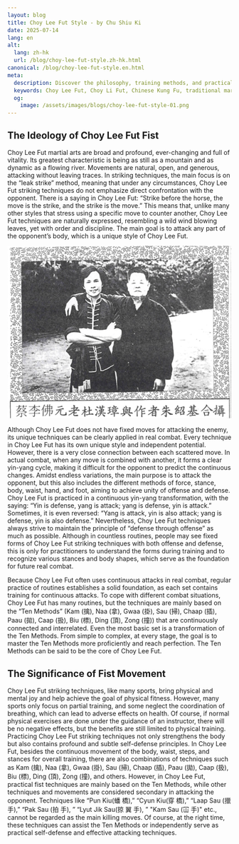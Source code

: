 ```yaml
---
layout: blog
title: Choy Lee Fut Style - by Chu Shiu Ki
date: 2025-07-14
lang: en
alt:
  lang: zh-hk
  url: /blog/choy-lee-fut-style.zh-hk.html
canonical: /blog/choy-lee-fut-style.en.html
meta:
  description: Discover the philosophy, training methods, and practical applications of Choy Lee Fut (蔡李佛) Kung Fu. Learn about the Ten Methods, martial arts principles, and the unique features of this traditional Chinese martial art as taught by Master Chu Siu Kee.
  keywords: Choy Lee Fut, Choy Li Fut, Chinese Kung Fu, traditional martial arts, Ten Methods, Chu Siu Ki, self-defense, kung fu philosophy, martial arts training, kung fu Sydney, Chinese martial arts, kung fu techniques, kung fu history, kung fu forms
  og: 
    image: /assets/images/blogs/choy-lee-fut-style-01.png
---
```



## The Ideology of Choy Lee Fut Fist

Choy Lee Fut martial arts are broad and profound, ever-changing and full of vitality. Its greatest characteristic is being as still as a mountain and as dynamic as a flowing river. Movements are natural, open, and generous, attacking without leaving traces. In striking techniques, the main focus is on the “leak strike” method, meaning that under any circumstances, Choy Lee Fut striking techniques do not emphasize direct confrontation with the opponent. There is a saying in Choy Lee Fut: “Strike before the horse, the move is the strike, and the strike is the move.” This means that, unlike many other styles that stress using a specific move to counter another, Choy Lee Fut techniques are naturally expressed, resembling a wild wind blowing leaves, yet with order and discipline. The main goal is to attack any part of the opponent’s body, which is a unique style of Choy Lee Fut.

<img src="/assets/images/blogs/choy-lee-fut-style-01.png" alt="Choy Lee Fut Grandmaster To Hon Cheung and author Chu Shiu Ki"  class="h-96 mx-auto rounded-lg shadow-lg"/>

Although Choy Lee Fut does not have fixed moves for attacking the enemy, its unique techniques can be clearly applied in real combat. Every technique in Choy Lee Fut has its own unique style and independent potential. However, there is a very close connection between each scattered move. In actual combat, when any move is combined with another, it forms a clear yin-yang cycle, making it difficult for the opponent to predict the continuous changes. Amidst endless variations, the main purpose is to attack the opponent, but this also includes the different methods of force, stance, body, waist, hand, and foot, aiming to achieve unity of offense and defense. Choy Lee Fut is practiced in a continuous yin-yang transformation, with the saying: “Yin is defense, yang is attack; yang is defense, yin is attack.” Sometimes, it is even reversed: “Yang is attack, yin is also attack; yang is defense, yin is also defense.” Nevertheless, Choy Lee Fut techniques always strive to maintain the principle of “defense through offense” as much as possible. Although in countless routines, people may see fixed forms of Choy Lee Fut striking techniques with both offense and defense, this is only for practitioners to understand the forms during training and to recognize various stances and body shapes, which serve as the foundation for future real combat.

Because Choy Lee Fut often uses continuous attacks in real combat, regular practice of routines establishes a solid foundation, as each set contains training for continuous attacks. To cope with different combat situations, Choy Lee Fut has many routines, but the techniques are mainly based on the “Ten Methods” (Kam (擒), Naa (拿), Gwaa (掛), Sau (掃), Chaap (插), Paau (拋), Caap (扱), Biu (標), Ding (頂), Zong (撞)) that are continuously connected and interrelated. Even the most basic set is a transformation of the Ten Methods. From simple to complex, at every stage, the goal is to master the Ten Methods more proficiently and reach perfection. The Ten Methods can be said to be the core of Choy Lee Fut.

## The Significance of Fist Movement

Choy Lee Fut striking techniques, like many sports, bring physical and mental joy and help achieve the goal of physical fitness. However, many sports only focus on partial training, and some neglect the coordination of breathing, which can lead to adverse effects on health. Of course, if normal physical exercises are done under the guidance of an instructor, there will be no negative effects, but the benefits are still limited to physical training. Practicing Choy Lee Fut striking techniques not only strengthens the body but also contains profound and subtle self-defense principles. In Choy Lee Fut, besides the continuous movement of the body, waist, steps, and stances for overall training, there are also combinations of techniques such as Kam (擒), Naa (拿), Gwaa (掛), Sau (掃), Chaap (插), Paau (拋), Caap (扱), Biu (標), Ding (頂), Zong (撞), and others. However, in Choy Lee Fut, practical fist techniques are mainly based on the Ten Methods, while other techniques and movements are considered secondary in attacking the opponent. Techniques like “Pun Kiu(蟠 橋),” “Cyun Kiu(穿 橋),” “Laap Sau (擸⼿),” “Pak Sau (拍 ⼿), ” “Lyut Jik Sau(掠 翼 ⼿), ” "Kam Sau (冚 ⼿)" etc., cannot be regarded as the main killing moves. Of course, at the right time, these techniques can assist the Ten Methods or independently serve as practical self-defense and effective attacking techniques.
